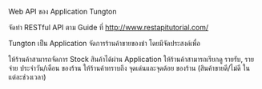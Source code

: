 Web API ของ Application Tungton 

จัดทำ RESTful API ตาม Guide ที่ http://www.restapitutorial.com/

Tungton เป็น Application จัดการร้านค้าขายของชำ โดยมีจัดประสงค์เพื่อ

ให้ร้านค้าสามารถจัดการ Stock สินค้าได้ผ่าน Application
ให้ร้านค้าสามารถเรียกดู รายรับ, รายจ่าย ประจำวัน/เดือน ของร้าน
ให้ร้านค้าทราบถึง จุดเด่นและจุดด้อย ของร้าน (สินค้าขายดี/ไม่ดี ในแต่ละช่วงเวลา)
